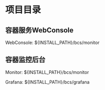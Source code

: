 # 项目目录

## 容器服务WebConsole

WebConsole: \${INSTALL_PATH}/bcs/monitor

## 容器监控后台

Monitor: \${INSTALL_PATH}/bcs/monitor

Grafana: \${INSTALL_PATH}/bcs/grafana
